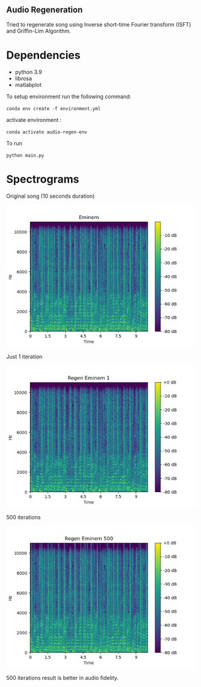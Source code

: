 ## Audio Regeneration

Tried to regenerate song using Inverse short-time Fourier transform (ISFT) and Griffin-Lim Algorithm.

# Dependencies
- python 3.9
- librosa
- matlabplot

To setup environment run the following command:

`conda env create -f environment.yml`

activate environment :

`conda activate audio-regen-env`

To run

`python main.py`


# Spectrograms 

Original song (10 seconds duration)

![Original song](./spectrograms/Eminem.png)

Just 1 iteration

![Original song](./spectrograms/Regen%20Eminem%201.png)


500 iterations

![Original song](./spectrograms/Regen%20Eminem%20500.png)

500 iterations result is better in audio fidelity.
